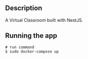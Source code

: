 
## Description

A Virtual Classroom built with NestJS.



## Running the app

```docker (Install docker if don't have)
# run command
$ sudo docker-compose up

```

